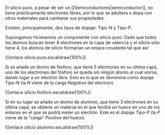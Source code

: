 
El silicio puro, a pesar de ser un [[Semiconductores|semiconductor]], no tiene prácticamente electrones libres, por lo que se adultera o dopa con otros materiales para cambeiar sus propiedades.

Existen, principalmente, dos tipos de dopaje: Tipo-N y Tipo-P.

Supongamos hiciésemos un componente con silicio puro. Dado que todos los átomos buscan tener 8 electrones en la capa de valencia y el silicio sólo tiene 4, los átomos de silicio formarían un enlace covalente tal que así:

![[enlace silicio puro.excalidraw|100%]]

Si se añade un átomo de fósforo, que tiene 5 electrones en su última capa, uno de los electrones del fósforo se queda sin ningún átomo al cual unirse, dando lugar a un electrón libre. Esto es lo que se denomina como dopaje Tipo-N (la *N* viene de la carga *Negativa* del electrón).

![[enlace silicio fósforo.excalidraw|100%]]

Si en su lugar se añade un átomo de aluminio, que tiene 3 electrones en su última capa, se obtiene un material en el que tendrá un hueco en uno de los enlaces en el que se podrá meter un electrón. Este es el dopaje Tipo-P (la *P* viene de la "carga" *Positiva* del hueco).

![[enlace silicio aluminio.excalidraw|100%]]